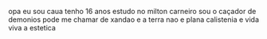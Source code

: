 opa eu sou caua 
tenho 16 anos 
estudo no milton carneiro
sou o caçador de demonios 
pode me chamar de xandao
e a terra nao e plana 
calistenia e vida
viva a estetica 
